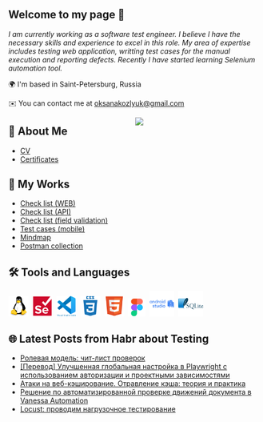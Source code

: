 ## Welcome to my page :wave: 

*I am currently working as a software test engineer. I believe I have the necessary skills and experience to excel in this role. My area of expertise includes testing web application, writting test cases for the manual execution and reporting defects. Recently I have started learning Selenium automation tool.*

🌍  I'm based in Saint-Petersburg, Russia

✉️  You can contact me at [oksanakozlyuk@gmail.com](mailto:oksanakozlyuk@gmail.com)

<p><img src="https://media.giphy.com/media/v1.Y2lkPTc5MGI3NjExNXRiYWFjdDF1ZmZiaDVseXQyY21icWh6aTVxNTk5MzM2ZzVmenFoeiZlcD12MV9pbnRlcm5hbF9naWZfYnlfaWQmY3Q9Zw/citBl9yPwnUOs/giphy.gif" align="right" width="250"/></p>
  
## :raising_hand: About Me

  + [CV](https://github.com/OksanaKZ/OksanaKZ/blob/main/Kozlyuk%20Oksana_QA%20Engineer.pdf)
  + [Certificates](https://github.com/OksanaKZ/My_Certificates/)

## :page_with_curl: My Works

  + [Check list (WEB)](https://github.com/OksanaKZ/OksanaKZ/blob/main/Check%20list%20(WEB).pdf)
  + [Check list (API)](https://github.com/OksanaKZ/OksanaKZ/blob/main/Check%20list%20(API).pdf)
  + [Check list (field validation)](https://github.com/OksanaKZ/OksanaKZ/blob/main/Check%20list%20(field%20validation).pdf)
  + [Test cases (mobile)](https://github.com/OksanaKZ/OksanaKZ/blob/main/Test%20cases%20(mobile).pdf)
  + [Mindmap](https://github.com/OksanaKZ/OksanaKZ/blob/main/mindmap.png)
  + [Postman collection](https://github.com/OksanaKZ/Postman_Collection/blob/main/Petstore.postman_collection.json)

## :hammer_and_wrench: Tools and Languages
<div>
  <img src="https://github.com/devicons/devicon/blob/master/icons/linux/linux-original.svg" title="Linux" alt="Linux" width="40" height="40"/>&nbsp;
  <img src="https://github.com/devicons/devicon/blob/master/icons/selenium/selenium-original.svg" title="Selenium" alt="Selenium" width="40" height="40"/>&nbsp;
  <img src="https://github.com/devicons/devicon/blob/master/icons/vscode/vscode-original-wordmark.svg" title="Visual Studio Code" alt="Visual Studio Code" width="40" height="40"/>&nbsp;
  <img src="https://github.com/devicons/devicon/blob/master/icons/css3/css3-plain-wordmark.svg"  title="CSS3" alt="CSS" width="40" height="40"/>&nbsp;
  <img src="https://github.com/devicons/devicon/blob/master/icons/html5/html5-original.svg" title="HTML5" alt="HTML" width="40" height="40"/>&nbsp;
  <img src="https://github.com/devicons/devicon/blob/master/icons/figma/figma-original.svg" title="Figma" alt="Figma" width="35" height="35"/>&nbsp;
  <img src="https://github.com/devicons/devicon/blob/master/icons/androidstudio/androidstudio-plain-wordmark.svg" title="Android Studio" alt="Android Studio" width="50" height="50"/>&nbsp;
  <img src="https://github.com/devicons/devicon/blob/master/icons/sqlite/sqlite-original-wordmark.svg" title="SQLite"  alt="SQLite" width="50" height="50"/>&nbsp;
</div>

## :globe_with_meridians: Latest Posts from Habr about Testing
<!-- BLOG-POST-LIST:START -->
- [Ролевая модель: чит-лист проверок](https://habr.com/ru/articles/850838/?utm_campaign=850838&utm_source=habrahabr&utm_medium=rss)
- [[Перевод] Улучшенная глобальная настройка в Playwright с использованием авторизации и проектными зависимостями](https://habr.com/ru/companies/otus/articles/850810/?utm_campaign=850810&utm_source=habrahabr&utm_medium=rss)
- [Атаки на веб-кэширование. Отравление кэша: теория и практика](https://habr.com/ru/articles/850626/?utm_campaign=850626&utm_source=habrahabr&utm_medium=rss)
- [Решение по автоматизированной проверке движений документа в Vanessa Automation](https://habr.com/ru/articles/850560/?utm_campaign=850560&utm_source=habrahabr&utm_medium=rss)
- [Locust: проводим нагрузочное тестирование](https://habr.com/ru/companies/otus/articles/848892/?utm_campaign=848892&utm_source=habrahabr&utm_medium=rss)
<!-- BLOG-POST-LIST:END -->
